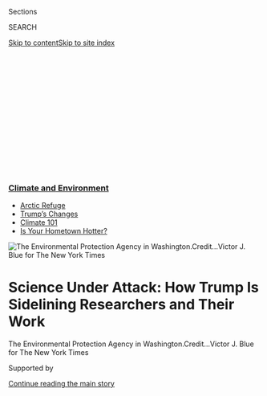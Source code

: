 <div id="app">

<div>

<div>

<div>

<div class="NYTAppHideMasthead css-ikk3s8 e1suatyy0">

<div class="section css-133zg39 e1suatyy2">

<div class="css-eph4ug er09x8g0">

<div class="css-6n7j50">

</div>

<span class="css-1dv1kvn">Sections</span>

<div class="css-10488qs">

<span class="css-1dv1kvn">SEARCH</span>

</div>

[Skip to content](#site-content)[Skip to site
index](#site-index)

</div>

<div class="css-10698na e1huz5gh0">

</div>

</div>

</div>

</div>

<div data-aria-hidden="false">

<div id="site-content" data-role="main">

<div>

<div class="css-1aor85t" style="opacity:0.000000001;z-index:-1;visibility:hidden">

<div class="css-1hqnpie">

<div class="css-epjblv">

<span class="css-17xtcya">[Climate](/section/climate)</span><span class="css-x15j1o">|</span><span class="css-fwqvlz">Science
Under Attack: How Trump Is Sidelining Researchers and Their
Work</span>

</div>

<div class="css-k008qs">

<div class="css-1iwv8en">

<span class="css-18z7m18"></span>

<div>

</div>

</div>

<span class="css-1n6z4y">https://nyti.ms/2MyL8Yw</span>

<div class="css-1705lsu">

<div class="css-4xjgmj">

<div class="css-4skfbu" data-role="toolbar" data-aria-label="Social Media Share buttons, Save button, and Comments Panel with current comment count" data-testid="share-tools">

  - 
  - 
  - 
  - 
    
    <div class="css-6n7j50">
    
    </div>

  - 

</div>

</div>

</div>

</div>

</div>

</div>

<div class="css-11qgg8s">

<div class="css-l9svim">

### [<span class="css-pa1jbp"><span class="css-1rxm0ex">Climate and</span><span class="css-1rxm0ex"> Environment</span></span>](https://www.nytimes3xbfgragh.onion/section/climate?name=styln-climate&region=TOP_BANNER&variant=undefined&block=storyline_menu_recirc&action=click&pgtype=Article&impression_id=c6ec2a20-e3a0-11ea-8244-451f6a328e47)

  - <span class="css-ousu42">[Arctic
    Refuge](https://www.nytimes3xbfgragh.onion/2020/08/17/climate/alaska-oil-drilling-anwr.html?name=styln-climate&region=TOP_BANNER&variant=undefined&block=storyline_menu_recirc&action=click&pgtype=Article&impression_id=c6ec5130-e3a0-11ea-8244-451f6a328e47)</span>
  - <span class="css-ousu42">[Trump’s
    Changes](https://www.nytimes3xbfgragh.onion/interactive/2020/climate/trump-environment-rollbacks.html?name=styln-climate&region=TOP_BANNER&variant=undefined&block=storyline_menu_recirc&action=click&pgtype=Article&impression_id=c6ec5131-e3a0-11ea-8244-451f6a328e47)</span>
  - <span class="css-ousu42">[Climate 101](https://www.nytimes3xbfgragh.onion/interactive/2020/04/19/climate/climate-crash-course-1.html?name=styln-climate&region=TOP_BANNER&variant=undefined&block=storyline_menu_recirc&action=click&pgtype=Article&impression_id=c6ec5132-e3a0-11ea-8244-451f6a328e47)</span>
  - <span class="css-ousu42">[Is Your Hometown
    Hotter?](https://www.nytimes3xbfgragh.onion/interactive/2018/08/30/climate/how-much-hotter-is-your-hometown.html?name=styln-climate&region=TOP_BANNER&variant=undefined&block=storyline_menu_recirc&action=click&pgtype=Article&impression_id=c6ec5133-e3a0-11ea-8244-451f6a328e47)</span>

</div>

</div>

<div id="fullBleedHeaderContent">

<div class="css-9fsmc8">

![<span class="css-16f3y1r e13ogyst0" data-aria-hidden="true">The
Environmental Protection Agency in
Washington.</span><span class="css-cnj6d5 e1z0qqy90" itemprop="copyrightHolder"><span class="css-1ly73wi e1tej78p0">Credit...</span><span><span>Victor
J. Blue for The New York
Times</span></span></span>](https://static01.graylady3jvrrxbe.onion/images/2019/12/29/science/29CLI-SCIENCE-epa1/merlin_166206960_8d393c85-cb38-41de-84e3-053b2c70c014-articleLarge.jpg?quality=75&auto=webp&disable=upscale)

</div>

<div class="css-1aqq9tq">

<div class="css-1vkm6nb ehdk2mb0">

# Science Under Attack: How Trump Is Sidelining Researchers and Their Work

</div>

</div>

<div class="css-nwzfg5 e1gnum310">

<span class="css-1f9pvn2 climate">The Environmental Protection Agency in
Washington.</span><span class="css-cnj6d5 e1z0qqy90" itemprop="copyrightHolder"><span class="css-1ly73wi e1tej78p0">Credit...</span><span><span>Victor
J. Blue for The New York Times</span></span></span>

</div>

<div id="sponsor-wrapper" class="css-1hyfx7x">

<div id="sponsor-slug" class="css-19vbshk">

Supported by

</div>

[Continue reading the main
story](#after-sponsor)

<div id="sponsor" class="ad sponsor-wrapper" style="text-align:center;height:100%;display:block">

</div>

<div id="after-sponsor">

</div>

</div>

<div class="css-1wx1auc e1gnum311">

<div class="css-18e8msd">

<div class="css-pdw9fk epjyd6m0">

<div class="css-1txwxcy ey68jwv0" data-aria-hidden="true">

[![Brad
Plumer](https://static01.graylady3jvrrxbe.onion/images/2018/02/20/multimedia/author-brad-plumer/author-brad-plumer-thumbLarge.jpg
"Brad Plumer")](https://www.nytimes3xbfgragh.onion/by/brad-plumer)[![Coral
Davenport](https://static01.graylady3jvrrxbe.onion/images/2018/10/03/multimedia/author-coral-davenport/author-coral-davenport-thumbLarge-v2.png
"Coral Davenport")](https://www.nytimes3xbfgragh.onion/by/coral-davenport)

</div>

<div class="css-1baulvz">

By [<span class="css-1baulvz" itemprop="name">Brad
Plumer</span>](https://www.nytimes3xbfgragh.onion/by/brad-plumer) and
[<span class="css-1baulvz last-byline" itemprop="name">Coral
Davenport</span>](https://www.nytimes3xbfgragh.onion/by/coral-davenport)

</div>

</div>

  - 
    
    <div class="css-ld3wwf e16638kd2">
    
    Dec. 28,
    2019
    
    </div>

  - 
    
    <div class="css-4xjgmj">
    
    <div class="css-d8bdto" data-role="toolbar" data-aria-label="Social Media Share buttons, Save button, and Comments Panel with current comment count" data-testid="share-tools">
    
      - 
      - 
      - 
      - 
        
        <div class="css-6n7j50">
        
        </div>
    
      - 
    
    </div>
    
    </div>

</div>

</div>

</div>

<div class="section meteredContent css-1r7ky0e" name="articleBody" itemprop="articleBody">

<div class="css-1fanzo5 StoryBodyCompanionColumn">

<div class="css-53u6y8">

WASHINGTON — In just three years, the Trump administration has
diminished the role of science in federal policymaking while halting or
disrupting research projects nationwide, marking a transformation of the
federal government whose effects, experts say, could reverberate for
years.

Political appointees have shut down government studies, reduced the
influence of scientists over regulatory decisions and in some cases
pressured researchers not to speak publicly. The administration has
particularly challenged scientific findings related to the environment
and public health opposed by industries such as oil drilling and coal
mining. It has also impeded research around human-caused climate change,
which President Trump has dismissed despite a global scientific
consensus.

But the erosion of science reaches well beyond the environment and
climate: In San Francisco, a study of the effects of chemicals on
pregnant women has stalled after federal funding abruptly ended. In
Washington, D.C., a scientific committee that provided expertise in
defending against invasive insects [has been
disbanded](https://www.doi.gov/invasivespecies/isac-resources). In
Kansas City, Mo., the hasty relocation of two agricultural agencies that
fund crop science and study the economics of farming has led to an
exodus of employees and delayed hundreds of millions of dollars in
research.

“The disregard for expertise in the federal government is worse than
it’s ever been,” said Michael Gerrard, director of the Sabin Center
for Climate Change Law at Columbia University, which [has tracked more
than 200 reports of Trump administration
efforts](https://climate.law.columbia.edu/Silencing-Science-Tracker) to
restrict or misuse science since 2017. “It’s pervasive.”

</div>

</div>

<div class="css-1fanzo5 StoryBodyCompanionColumn">

<div class="css-53u6y8">

Hundreds of scientists, many of whom say they are dismayed at seeing
their work undone, are departing.

Among them is Matthew Davis, a biologist whose research on the health
risks of mercury to children underpinned the [first rules cutting
mercury emissions from coal power
plants](https://green.blogs.nytimes3xbfgragh.onion/2011/12/21/e-p-a-announces-mercury-limits/).
But last year, with a new baby of his own, he was asked to help support
a rollback of those same rules. “I am now part of defending this darker,
dirtier future,” he said.

This year, after a decade at the Environmental Protection Agency, Mr.
Davis left.

“Regulations come and go, but the thinning out of scientific capacity in
the government will take a long time to get back,” said Joel Clement, a
former top climate-policy expert at the Interior Department [who quit
in 2017](https://www.washingtonpost.com/opinions/im-a-scientist-the-trump-administration-reassigned-me-for-speaking-up-about-climate-change/2017/07/19/389b8dce-6b12-11e7-9c15-177740635e83_story.html)
after being reassigned to a job collecting oil and gas royalties. He is
now at the Union of Concerned Scientists, an advocacy group.

Mr. Trump has consistently said that government regulations have stifled
businesses and thwarted some of the administration’s core goals, such as
increasing fossil-fuel production. Many of the starkest confrontations
with federal scientists have involved issues like environmental
oversight and energy extraction — areas where industry groups have
argued that regulators have gone too far in the past.

“Businesses are finally being freed of Washington’s overreach, and the
American economy is flourishing as a result,” a [White House statement
said last
year](https://www.whitehouse.gov/briefings-statements/president-donald-j-trump-following-promise-cut-burdensome-red-tape-unleash-american-economy/).
Asked about the role of science in policymaking, officials from the
White House declined to comment on the record.

</div>

</div>

<div class="css-1fanzo5 StoryBodyCompanionColumn">

<div class="css-53u6y8">

The administration’s efforts to cut certain research projects also
reflect a longstanding conservative position that some scientific work
can be performed cost-effectively by the private sector, and taxpayers
shouldn’t be asked to foot the bill. “Eliminating wasteful spending,
some of which has nothing to do with studying the science at all, is
smart management, not an attack on science,” two analysts at the
conservative Heritage Foundation [wrote
in 2017](https://www.heritage.org/energy-economics/commentary/climate-budget-cuts-are-smart-management-not-attack-science-0)
of the administration’s proposals to eliminate various climate change
and clean energy programs.

</div>

</div>

<div class="css-79elbk" data-testid="photoviewer-wrapper">

<div class="css-z3e15g" data-testid="photoviewer-wrapper-hidden">

</div>

<div class="css-1a48zt4 ehw59r15" data-testid="photoviewer-children">

![<span class="css-16f3y1r e13ogyst0" data-aria-hidden="true">The
president’s
desk.</span><span class="css-cnj6d5 e1z0qqy90" itemprop="copyrightHolder"><span class="css-1ly73wi e1tej78p0">Credit...</span><span>Erin
Schaff/The New York
Times</span></span>](https://static01.graylady3jvrrxbe.onion/images/2019/12/29/climate/29CLI-SCIENCE-dorian/00CLI-SCIENCE-dorian-articleLarge.jpg?quality=75&auto=webp&disable=upscale)

</div>

</div>

<div class="css-1fanzo5 StoryBodyCompanionColumn">

<div class="css-53u6y8">

Industry groups have expressed support for some of the moves, including
[a contentious E.P.A.
proposal](https://www.nytimes3xbfgragh.onion/2018/03/26/climate/epa-scientific-transparency-honest-act.html)
to put new constraints on the use of scientific studies in the name of
transparency. The American Chemistry Council, a chemical trade group,
praised the proposal by saying, “The goal of providing more transparency
in government and using the best available science in the regulatory
process should be ideals we all embrace.”

In some cases, the administration’s efforts to roll back government
science have been thwarted. Each year, Mr. Trump has proposed sweeping
budget cuts at a variety of federal agencies like the National
Institutes of Health, the Department of Energy and the National Science
Foundation. But Congress has the final say over budget levels and
lawmakers from both sides of the aisle have rejected the cuts.

For instance, in supporting funding for the Department of Energy’s
national laboratories, Senator Lamar Alexander, Republican of Tennessee,
recently said, “it allows us to take advantage of the United States’
secret weapon, our extraordinary capacity for basic research.”

As a result, many science programs continue to thrive, including space
exploration at NASA and medical research at the National Institutes of
Health, where the budget has increased more than 12 percent since Mr.
Trump took office and where researchers [continue to make
advances](https://www.nytimes3xbfgragh.onion/2018/01/06/us/politics/congress-medical-research-health-care.html)
in areas like molecular biology and genetics.

Nevertheless, in other areas, the administration has managed to chip
away at federal science.

At the E.P.A., for instance, [staffing has
fallen](https://fas.org/sgp/crs/misc/IF11153.pdf) to its lowest levels
in at least a decade. More than two-thirds of respondents to [a survey
of federal
scientists](https://www.ucsusa.org/sites/default/files/attach/2018/08/science-under-trump-report.pdf)
across 16 agencies said that hiring freezes and departures made it
harder to conduct scientific work. And in June, the White House [ordered
agencies to cut by
one-third](https://www.whitehouse.gov/presidential-actions/executive-order-evaluating-improving-utility-federal-advisory-committees/)
the number of federal advisory boards that provide technical advice.

</div>

</div>

<div class="css-1fanzo5 StoryBodyCompanionColumn">

<div class="css-53u6y8">

The White House said it aimed to eliminate committees that were no
longer necessary. Panels cut so far [had focused on
issues](https://eos.org/articles/white-house-order-shutters-some-key-advisory-committees)
including invasive species and electric grid
innovation.

<div id="NYT_MAIN_CONTENT_1_REGION" class="css-9tf9ac">

<div>

<div id="styln-prism-guide-1593610178459" class="section interactive-content interactive-size-medium css-1ftcdic">

<div class="css-17ih8de interactive-body">

<div id="prism-freeform-block-37797" class="css-19mumt8" data-role="complementary" data-storyline="Climate and Environment" data-truncated="false" tabindex="0">

<div class="css-a8d9oz">

<div>

[](https://www.nytimes3xbfgragh.onion/section/climate?action=click&pgtype=Article&state=default&region=MAIN_CONTENT_1&context=storylines_keepup)

### Climate and Environment ›

#### Keep Up on the Latest Climate News

Updated Aug. 18, 2020

Here’s what you need to know this week:

  -   - Five automakers [sealed a binding
        agreement](https://www.nytimes3xbfgragh.onion/2020/08/17/climate/california-automakers-pollution.html?action=click&pgtype=Article&state=default&region=MAIN_CONTENT_1&context=storylines_keepup)
        with California to follow the state’s stricter tailpipe
        emissions rules.
      - The Trump administration[eliminated a major methane
        rule](https://www.nytimes3xbfgragh.onion/2020/08/13/climate/trump-methane.html?action=click&pgtype=Article&state=default&region=MAIN_CONTENT_1&context=storylines_keepup),
        even as leaks are worsening, in a decision that researchers
        warned ignored science.
      - Climate change leaders said [the vice-presidential choice of
        Kamala
        Harris](https://www.nytimes3xbfgragh.onion/2020/08/12/climate/kamala-harris-environmental-justice.html?action=click&pgtype=Article&state=default&region=MAIN_CONTENT_1&context=storylines_keepup)
        signaled that Democrats will have a focus on environmental
        justice.

<div id="styln-survey-component-37797" class="styln-survey-component">

</div>

</div>

</div>

</div>

</div>

</div>

</div>

</div>

At a time when the United States is pulling back from world leadership
in other areas like human rights or diplomatic accords, experts warn
that the retreat from science is no less significant. Many of the
achievements of the past century that helped make the United States an
envied global power, including gains in life expectancy, lowered air
pollution and increased farm productivity are the result of the kinds of
government research now under pressure.

“When we decapitate the government’s ability to use science in a
professional way, that increases the risk that we start making bad
decisions, that we start missing new public health risks,” said Wendy E.
Wagner, a professor of law at the University of Texas at Austin who
studies the use of science by policymakers.

Skirmishes over the use of science in making policy occur in all
administrations: Industries routinely push back against health studies
that could justify stricter pollution rules, for example. And scientists
often gripe about inadequate budgets for their work. But many experts
say that current efforts to challenge research findings go well beyond
what has been done previously.

In [an article
published](https://science.sciencemag.org/content/362/6415/636.summary)
in the journal Science last year, Ms. Wagner wrote that some of the
Trump administration’s moves, like a policy to restrict certain
academics from the E.P.A.’s Science Advisory Board or the proposal to
limit the types of research that can be considered by environmental
regulators, “mark a sharp departure with the past.” Rather than isolated
battles between political officials and career experts, she said, these
moves are an attempt to legally constrain how federal agencies use
science in the first place.

Some clashes with scientists have sparked public backlash, as when Trump
officials [pressured the nation’s weather forecasting
agency](https://www.nytimes3xbfgragh.onion/2019/09/11/us/politics/trump-alabama-noaa.html)
to support the president’s erroneous assertion this year that Hurricane
Dorian threatened Alabama.

</div>

</div>

<div class="css-1fanzo5 StoryBodyCompanionColumn">

<div class="css-53u6y8">

But others have garnered little notice despite their
significance.

</div>

</div>

<div class="css-79elbk" data-testid="photoviewer-wrapper">

<div class="css-z3e15g" data-testid="photoviewer-wrapper-hidden">

</div>

<div class="css-1a48zt4 ehw59r15" data-testid="photoviewer-children">

<div class="css-1xdhyk6 erfvjey0">

<span class="css-1ly73wi e1tej78p0">Image</span>

<div class="css-zjzyr8">

<div data-testid="lazyimage-container" style="height:257.77777777777777px">

</div>

</div>

</div>

<span class="css-16f3y1r e13ogyst0" data-aria-hidden="true">The Interior
Department headquarters in
Washington.</span><span class="css-cnj6d5 e1z0qqy90" itemprop="copyrightHolder"><span class="css-1ly73wi e1tej78p0">Credit...</span><span>Victor
J. Blue for The New York Times</span></span>

</div>

</div>

<div class="css-1fanzo5 StoryBodyCompanionColumn">

<div class="css-53u6y8">

This year, for instance, the National Park Service’s principal climate
change scientist, Patrick Gonzalez, received a “cease and desist” letter
from supervisors after testifying to Congress about the risks that
global warming posed to national parks.

“I saw it as attempted intimidation,” said Dr. Gonzalez, who added that
he was speaking in his capacity as an associate adjunct professor at the
University California, Berkeley, a position he also holds. “It’s
interference with science and hinders our work.”

## Curtailing Scientific Programs

Even though Congress hasn’t gone along with Mr. Trump’s proposals for
[budget cuts at scientific
agencies](https://www.whitehouse.gov/sites/whitehouse.gov/files/omb/budget/fy2018/msar.pdf),
the administration has still found ways to advance its goals.

One strategy: eliminate individual research projects not explicitly
protected by Congress.

For example, just months after Mr. Trump’s election, the Commerce
Department
[disbanded](https://www.washingtonpost.com/news/energy-environment/wp/2017/08/20/the-trump-administration-just-disbanded-a-federal-advisory-committee-on-climate-change/)
a 15-person scientific committee that had explored how to make National
Climate Assessments, the congressionally mandated studies of the risks
of climate change, more useful to local officials. It also [closed its
Office of the Chief
Economist](http://www.osec.doc.gov/opog/dmp/revocations/doo35_7.html),
which for decades had conducted wide-ranging research on topics like the
economic effects of natural disasters. Similarly, the Interior
Department has withdrawn funding for its Landscape Conservation
Cooperatives, 22 regional research centers [that tackled
issues](https://www.nap.edu/read/21829/chapter/8) like habitat loss and
wildfire management. While California and Alaska used state money to
keep their centers open, 16 of 22 remain in limbo.

A Commerce Department official said the climate committee it
discontinued had not produced a report, and highlighted other efforts to
promote science, such as a major upgrade of the nation’s weather models.

An Interior Department official said the agency’s decisions “are solely
based on the facts and grounded in the law,” and that the agency would
continue to pursue other partnerships to advance conservation science.

Research that potentially posed an obstacle to Mr. Trump’s promise to
expand fossil-fuel production was halted, too. In 2017, Interior
officials [canceled a $1 million
study](https://www.nytimes3xbfgragh.onion/2017/08/21/climate/coal-mining-health-study-is-halted-by-interior-department.html)
by the National Academies of Sciences, Engineering, and Medicine on the
health risks of “mountaintop removal” coal mining in places like West
Virginia.

</div>

</div>

<div class="css-1fanzo5 StoryBodyCompanionColumn">

<div class="css-53u6y8">

Mountaintop removal is as dramatic as it sounds — a hillside is blasted
with explosives and the remains are excavated — but the health
consequences still aren’t fully understood. The process can kick up coal
dust and send heavy metals into waterways, and a number of studies [have
suggested links](https://www.ncbi.nlm.nih.gov/pubmed/28738262) to health
problems like kidney disease and birth defects.

“The industry was pushing back on these studies,” said Joseph Pizarchik,
an Obama-era mining regulator who commissioned the now-defunct study.
“We didn’t know what the answer would be,” he said, “but we needed to
know: Was the government permitting coal mining that was poisoning
people, or
not?”

</div>

</div>

<div class="css-79elbk" data-testid="photoviewer-wrapper">

<div class="css-z3e15g" data-testid="photoviewer-wrapper-hidden">

</div>

<div class="css-1a48zt4 ehw59r15" data-testid="photoviewer-children">

<div class="css-1xdhyk6 erfvjey0">

<span class="css-1ly73wi e1tej78p0">Image</span>

<div class="css-zjzyr8">

<div data-testid="lazyimage-container" style="height:257.1333333333334px">

</div>

</div>

</div>

<span class="css-cnj6d5 e1z0qqy90" itemprop="copyrightHolder"><span class="css-1ly73wi e1tej78p0">Credit...</span><span>Brendan
Smialowski/Agence France-Presse — Getty Images</span></span>

</div>

</div>

<div class="css-1fanzo5 StoryBodyCompanionColumn">

<div class="css-53u6y8">

While coal mining has declined in recent years, [satellite data
shows](https://skytruth.org/2019/11/new-data-available-on-the-footprint-of-surface-mining-in-central-appalachia/)
that at least 60 square miles in Appalachia have been newly mined since
2016. “The study is still as important today as it was five years ago,”
Mr. Pizarchik said.

## The Cost of Lost Research

The cuts can add up to significant research setbacks.

For years, the E.P.A. and the National Institute of Environmental Health
Sciences had jointly funded [13 children’s health centers
nationwide](https://www.niehs.nih.gov/research/supported/centers/prevention/grantees/index.cfm)
that studied, among other things, the effects of pollution on children’s
development. This year, the E.P.A. ended its funding.

At the University of California, San Francisco, one such center [has
been studying](https://prhe.ucsf.edu/childrens-center) how industrial
chemicals such as flame retardants in furniture could affect placenta
and fetal development. Key aspects of the research have now stopped.

“The longer we go without funding, the harder it is to start that
research back up,” said Tracey Woodruff, who directs the center.

</div>

</div>

<div class="css-1fanzo5 StoryBodyCompanionColumn">

<div class="css-53u6y8">

In a statement, the E.P.A. said it anticipated future opportunities to
fund children’s health research.

At the Department of Agriculture, Secretary of Agriculture Sonny Perdue
[announced](https://www.usda.gov/media/press-releases/2019/06/13/secretary-perdue-announces-kansas-city-region-location-ers-and-nifa)
in June he would relocate two key research agencies to Kansas City from
Washington: The National Institute of Food and Agriculture, a scientific
agency that funds university research on topics like how to breed cattle
and corn that can better tolerate drought conditions, and the Economic
Research Service, whose economists produce studies for policymakers on
farming trends, trade and rural America.

Nearly 600 employees had less than four months to decide whether to
uproot and move. Most couldn’t or wouldn’t, and two-thirds of those
facing transfer left their
jobs.

</div>

</div>

<div class="css-79elbk" data-testid="photoviewer-wrapper">

<div class="css-z3e15g" data-testid="photoviewer-wrapper-hidden">

</div>

<div class="css-1a48zt4 ehw59r15" data-testid="photoviewer-children">

<div class="css-1xdhyk6 erfvjey0">

<span class="css-1ly73wi e1tej78p0">Image</span>

<div class="css-zjzyr8">

<div data-testid="lazyimage-container" style="height:257.77777777777777px">

</div>

</div>

</div>

<span class="css-16f3y1r e13ogyst0" data-aria-hidden="true">The
Department of
Agriculture.</span><span class="css-cnj6d5 e1z0qqy90" itemprop="copyrightHolder"><span class="css-1ly73wi e1tej78p0">Credit...</span><span>Victor
J. Blue for The New York Times</span></span>

</div>

</div>

<div class="css-1fanzo5 StoryBodyCompanionColumn">

<div class="css-53u6y8">

In August, Mick Mulvaney, the acting White House chief of staff,
appeared to celebrate the departures.

“It’s nearly impossible to fire a federal worker,” he said [in
videotaped
remarks](https://www.washingtonpost.com/science/2019/08/05/usda-science-agencies-relocation-may-have-violated-law-inspector-general-report-says/)
at a Republican Party gala in South Carolina. “But by simply saying to
people, ‘You know what, we’re going to take you outside the bubble,
outside the Beltway, outside this liberal haven of Washington, D.C., and
move you out in the real part of the country,’ and they quit. What a
wonderful way to sort of streamline government and do what we haven’t
been able to do for a long time.”

The White House declined to comment on Mr. Mulvaney’s speech.

The exodus has led to upheaval.

At the Economic Research Service, dozens of planned studies into topics
like dairy industry consolidation and pesticide use have been delayed or
disrupted. “You can name any topic in agriculture and we’ve lost an
expert,” said Laura Dodson, an economist and acting vice president of
the union representing agency employees.

</div>

</div>

<div class="css-1fanzo5 StoryBodyCompanionColumn">

<div class="css-53u6y8">

The National Institute of Food and Agriculture manages $1.7 billion in
grants that fund research on issues like food safety or techniques that
help farmers improve their productivity. The staff loss, employees say,
has held up hundreds of millions of dollars in funding, such as planned
research into pests and diseases afflicting grapes, sweet potatoes and
fruit trees.

Former employees say they remain skeptical that the agencies could be
repaired quickly. “It will take 5 to 10 years to rebuild,” said Sonny
Ramaswamy, who until 2018 directed the National Institute of Food and
Agriculture.

Mr. Perdue said the moves would save money and put the offices closer to
farmers. “We did not undertake these relocations lightly,” he said in a
statement. A Department of Agriculture official added that both agencies
were pushing to continue their work, but acknowledged that some grants
could be delayed by months.

## Questioning the Science Itself

In addition to shutting down some programs, there have been notable
instances where the administration has challenged established scientific
research. Early on, as it started [rolling back
regulations](https://www.nytimes3xbfgragh.onion/interactive/2019/climate/trump-environment-rollbacks.html)
on industry, administration officials began questioning research
findings underpinning those regulations.

In 2017, aides to Scott Pruitt, the E.P.A. administrator at the time,
[told the agency’s
economists](https://www.nytimes3xbfgragh.onion/2017/08/11/us/politics/scott-pruitt-epa.html)
to redo an analysis of wetlands protections that had been used to help
defend an Obama-era clean-water rule. Instead of concluding that the
protections would provide more than $500 million in economic benefits,
they were told to list the benefits as unquantifiable, according to
Elizabeth Southerland, who retired in 2017 from a 30-year career at the
E.P.A., finishing as a senior official in its water office.

“It’s not unusual for a new administration to come in and change policy
direction,” Dr. Southerland said. “But typically you would look for new
studies and carefully redo the analysis. Instead they were sending a
message that all the economists, scientists, career staff in the agency
were
irrelevant.”

</div>

</div>

<div class="css-79elbk" data-testid="photoviewer-wrapper">

<div class="css-z3e15g" data-testid="photoviewer-wrapper-hidden">

</div>

<div class="css-1a48zt4 ehw59r15" data-testid="photoviewer-children">

<div class="css-1xdhyk6 erfvjey0">

<span class="css-1ly73wi e1tej78p0">Image</span>

<div class="css-zjzyr8">

<div data-testid="lazyimage-container" style="height:257.77777777777777px">

</div>

</div>

</div>

<span class="css-16f3y1r e13ogyst0" data-aria-hidden="true">Sonny
Perdue, the secretary of
Agriculture.</span><span class="css-cnj6d5 e1z0qqy90" itemprop="copyrightHolder"><span class="css-1ly73wi e1tej78p0">Credit...</span><span>T.J.
Kirkpatrick for The New York Times</span></span>

</div>

</div>

<div class="css-1fanzo5 StoryBodyCompanionColumn">

<div class="css-53u6y8">

Internal documents show that political officials at the E.P.A. have
overruled the agency’s career experts on several occasions, including in
a move [to regulate asbestos more
lightly](https://www.nytimes3xbfgragh.onion/2019/05/08/climate/epa-asbestos-rule-scientists.html),
in a decision [not to ban the pesticide
chlorpyrifos](https://www.nytimes3xbfgragh.onion/2018/08/24/business/epa-pesticides-studies-epidemiology.html)
and in a determination that [parts of Wisconsin were in compliance with
smog
standards](https://www.nytimes3xbfgragh.onion/2019/05/24/climate/epa-pruitt-wisconsin-foxconn.html).
The Interior Department [sidelined its own legal and environmental
analyses](https://www.nytimes3xbfgragh.onion/2019/09/28/climate/bernhardt-shasta-dam.html)
in advancing a proposal to raise the Shasta Dam in California.

Michael Abboud, an E.P.A. spokesman, disputed Dr. Southerland’s account
in an emailed response, saying “It is not true.”

The E.P.A. is now finalizing a narrower version of the Obama-era water
rule, which in its earlier form had prompted outrage from thousands of
farmers and ranchers across the country who saw it as overly
restrictive.

“E.P.A. under President Trump has worked to put forward the strongest
regulations to protect human health and the environment,” Mr. Abboud
said, noting that several Obama administration rules had been held up in
court and needed revision. “As required by law E.P.A. has always and
will continue to use the best available science when developing rules,
regardless of the claims of a few federal employees.”

Past administrations have, to varying degrees, disregarded scientific
findings that conflicted with their priorities. In 2011, President
Obama’s top health official [overruled experts at the Food and Drug
Administration](https://www.nytimes3xbfgragh.onion/2011/12/09/us/obama-backs-aides-stance-on-morning-after-pill.html)
who had concluded that over-the-counter emergency contraceptives were
safe for minors.

But in the Trump administration, the scope is wider. Many top government
positions, including at the E.P.A. and the Interior Department, [are now
occupied by former
lobbyists](https://www.nytimes3xbfgragh.onion/2019/10/18/climate/trump-cabinet-lobbyists.html)
connected to the industries that those agencies oversee.

Scientists and health experts have singled out two moves they find
particularly concerning. Since 2017, the E.P.A. [has moved to
restrict](https://www.nytimes3xbfgragh.onion/2017/10/31/climate/pruitt-epa-science-advisory-boards.html)
certain academics from sitting on its Science Advisory Board, which
provides scrutiny of agency science, and has instead increased the
number of appointees connected with industry.

</div>

</div>

<div class="css-1fanzo5 StoryBodyCompanionColumn">

<div class="css-53u6y8">

And, in a potentially far-reaching move, the E.P.A. [has proposed a rule
to limit regulators from using scientific
research](https://www.nytimes3xbfgragh.onion/2018/03/26/climate/epa-scientific-transparency-honest-act.html)
unless the underlying raw data can be made public. Industry groups like
the Chamber of Commerce [have
argued](https://www.globalenergyinstitute.org/proposed-rulemaking-strengthening-transparency-regulatory-science)
that some agency rules are based on science that can’t be fully
scrutinized by outsiders. But dozens of scientific organizations [have
warned](https://mcmprodaaas.s3.amazonaws.com/s3fs-public/EPA%20Transparency%20Rule%20FINAL.pdf?oNbdIjRo8Ick2LxdMeWaqWuYu4NM3unc)
that the proposal in its current form could prevent the E.P.A. from
considering a vast array of research on issues like the dangers of air
pollution if, for instance, they are based on confidential health
data.

</div>

</div>

<div class="css-79elbk" data-testid="photoviewer-wrapper">

<div class="css-z3e15g" data-testid="photoviewer-wrapper-hidden">

</div>

<div class="css-1a48zt4 ehw59r15" data-testid="photoviewer-children">

<div class="css-1xdhyk6 erfvjey0">

<span class="css-1ly73wi e1tej78p0">Image</span>

<div class="css-zjzyr8">

<div data-testid="lazyimage-container" style="height:257.77777777777777px">

</div>

</div>

</div>

<span class="css-16f3y1r e13ogyst0" data-aria-hidden="true">The Commerce
Department.</span><span class="css-cnj6d5 e1z0qqy90" itemprop="copyrightHolder"><span class="css-1ly73wi e1tej78p0">Credit...</span><span>Victor
J. Blue for The New York Times</span></span>

</div>

</div>

<div class="css-1fanzo5 StoryBodyCompanionColumn">

<div class="css-53u6y8">

“The problem is that rather than allowing agency scientists to use their
judgment and weigh the best available evidence, this could put political
constraints on how science enters the decision-making process in the
first place,” said Ms. Wagner, the University of Texas law professor.

The E.P.A. says its proposed rule is intended to make the science that
underpins potentially costly regulations more transparent. “By requiring
transparency,” said Mr. Abboud, the agency spokesman, “scientists will
be required to publish hypothesis and experimental data for other
scientists to review and discuss, requiring the science to withstand
skepticism and peer review.”

## An Exodus of Expertise

“In the past, when we had an administration that was not very
pro-environment, we could still just lay low and do our work,” said
Betsy Smith, a climate scientist with more than 20 years of experience
at the E.P.A. who in 2017 saw her long-running study of the effects of
climate change on major ports get canceled.

“Now we feel like the E.P.A. is being run by the fossil fuel industry,”
she said. “It feels like a wholesale attack.”

After her project was killed, Dr. Smith resigned.

The loss of experienced scientists can erase years or decades of
“institutional memory,” said Robert J. Kavlock, a toxicologist who
retired in October 2017 after working at the E.P.A. for 40 years, most
recently as acting assistant administrator for the agency’s Office of
Research and Development.

</div>

</div>

<div class="css-1fanzo5 StoryBodyCompanionColumn">

<div class="css-53u6y8">

His former office, which researches topics like air pollution and
chemical testing, has lost 250 scientists and technical staff members
since Mr. Trump came to office, while hiring 124. Those who have
remained in the office of roughly 1,500 people continue to do their
work, Dr. Kavlock said, but are not going out of their way to promote
findings on lightning-rod topics like climate change.

“You can see that they’re trying not to ruffle any feathers,” Dr.
Kavlock said.

The same can’t be said of Patrick Gonzalez, the National Park Service’s
principal climate change scientist, whose work involves helping national
parks protect against damages from rising temperatures.

In February, Dr. Gonzalez [testified before
Congress](https://naturalresources.house.gov/download/patrick-gonzalez-testimony)
about the risks of global warming, saying he was speaking in his
capacity as an associate adjunct professor at the University of
California, Berkeley. He is also using his Berkeley affiliation to
participate as a co-author on a coming report by the Intergovernmental
Panel on Climate Change, a United Nations body that synthesizes climate
science for world leaders.

But in March, shortly after testifying, Dr. Gonzalez’s supervisor at the
National Park Service sent the cease-and-desist letter warning him that
his Berkeley affiliation was not separate from his government work and
that his actions were violating agency policy. Dr. Gonzalez said he
viewed the letter as an attempt to deter him from speaking out.

The Interior Department, asked to comment, said the letter did not
indicate an intent to sanction Dr. Gonzalez and that he was free to
speak as a private citizen.

Dr. Gonzalez, with the support of Berkeley, continues to warn about the
dangers of climate change and work with the United Nations climate
change panel using his vacation time, and he spoke again to Congress in
June. “I’d like to provide a positive example for other scientists,” he
said.

Still, he noted that not everyone may be in a position to be similarly
outspoken. “How many others are not speaking up?” Dr. Gonzalez
said.

</div>

</div>

<div class="css-79elbk" data-testid="photoviewer-wrapper">

<div class="css-z3e15g" data-testid="photoviewer-wrapper-hidden">

</div>

<div class="css-1a48zt4 ehw59r15" data-testid="photoviewer-children">

<div class="css-1xdhyk6 erfvjey0">

<span class="css-1ly73wi e1tej78p0">Image</span>

<div class="css-zjzyr8">

<div data-testid="lazyimage-container" style="height:257.77777777777777px">

</div>

</div>

</div>

<span class="css-cnj6d5 e1z0qqy90" itemprop="copyrightHolder"><span class="css-1ly73wi e1tej78p0">Credit...</span><span>Ting
Shen/Reuters</span></span>

</div>

</div>

<div class="css-1fanzo5 StoryBodyCompanionColumn">

<div class="css-53u6y8">

*For more climate news sign up for* [*the Climate Fwd:
newsletter*](https://www.nytimes3xbfgragh.onion/newsletters/climate-change)
*or follow* [*@NYTClimate on
Twitter*](https://twitter.com/nytclimate)*.*

</div>

</div>

</div>

<div>

</div>

<div>

</div>

<div>

</div>

<div>

<div id="bottom-wrapper" class="css-1ede5it">

<div id="bottom-slug" class="css-l9onyx">

Advertisement

</div>

[Continue reading the main
story](#after-bottom)

<div id="bottom" class="ad bottom-wrapper" style="text-align:center;height:100%;display:block;min-height:90px">

</div>

<div id="after-bottom">

</div>

</div>

</div>

</div>

</div>

## Site Index

<div>

</div>

## Site Information Navigation

  - [© <span>2020</span> <span>The New York Times
    Company</span>](https://help.nytimes3xbfgragh.onion/hc/en-us/articles/115014792127-Copyright-notice)

<!-- end list -->

  - [NYTCo](https://www.nytco.com/)
  - [Contact
    Us](https://help.nytimes3xbfgragh.onion/hc/en-us/articles/115015385887-Contact-Us)
  - [Work with us](https://www.nytco.com/careers/)
  - [Advertise](https://nytmediakit.com/)
  - [T Brand Studio](http://www.tbrandstudio.com/)
  - [Your Ad
    Choices](https://www.nytimes3xbfgragh.onion/privacy/cookie-policy#how-do-i-manage-trackers)
  - [Privacy](https://www.nytimes3xbfgragh.onion/privacy)
  - [Terms of
    Service](https://help.nytimes3xbfgragh.onion/hc/en-us/articles/115014893428-Terms-of-service)
  - [Terms of
    Sale](https://help.nytimes3xbfgragh.onion/hc/en-us/articles/115014893968-Terms-of-sale)
  - [Site
    Map](https://spiderbites.nytimes3xbfgragh.onion)
  - [Help](https://help.nytimes3xbfgragh.onion/hc/en-us)
  - [Subscriptions](https://www.nytimes3xbfgragh.onion/subscription?campaignId=37WXW)

</div>

</div>

</div>

</div>
